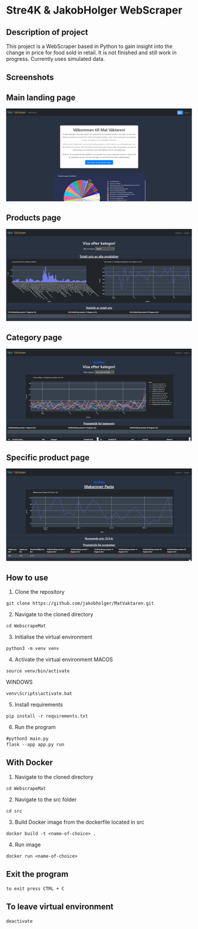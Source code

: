Stre4K & JakobHolger WebScraper
==============================

## Description of project
This project is a WebScraper based in Python to gain insight into the change in price for food sold in retail. It is not finished and still work in progress. Currently uses simulated data.

## Screenshots

## Main landing page
![Screenshot 1](screenshots/Homepage.png)

## Products page
![Screenshot 4](screenshots/Products.png)

## Category page
![Screenshot 6](screenshots/Category.png)

## Specific product page
![Screenshot 6](screenshots/SpecificProduct.png)

## How to use

1. Clone the repository
```
git clone https://github.com/jakobholger/MatVaktaren.git
```
2. Navigate to the cloned directory
```
cd WebscrapeMat
```
3. Initialise the virtual environment
```
python3 -m venv venv
```
4. Activate the virtual environment
MACOS
```
source venv/bin/activate
```
WINDOWS
```
venv\Scripts\activate.bat
```
5. Install requirements
```
pip install -r requirements.txt
```
6. Run the program
```
#python3 main.py
flask --app app.py run
```

## With Docker
1. Navigate to the cloned directory
```
cd WebscrapeMat
```
2. Navigate to the src folder
```
cd src
```
3. Build Docker image from the dockerfile located in src
```
docker build -t <name-of-choice> .
```
4. Run image
```
docker run <name-of-choice>
```


## Exit the program
```
to exit press CTRL + C
```

## To leave virtual environment
```
deactivate
```
